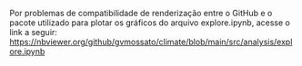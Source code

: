 Por problemas de compatibilidade de renderização entre o GitHub e o pacote utilizado para plotar os gráficos do arquivo explore.ipynb, acesse o link a seguir: 
https://nbviewer.org/github/gvmossato/climate/blob/main/src/analysis/explore.ipynb
